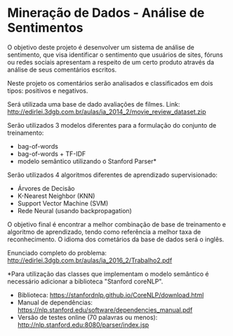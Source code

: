 # Mineração de Dados - Análise de Sentimentos


O objetivo deste projeto é desenvolver um sistema de análise de sentimento, que visa identificar o sentimento que usuários de sites, fóruns ou redes sociais apresentam a respeito de um certo produto através da análise de seus comentários escritos. 

Neste projeto os comentários serão analisados e classificados em dois tipos: positivos e negativos. 

Será utilizada uma base de dado avaliações de filmes.
Link: http://edirlei.3dgb.com.br/aulas/ia_2014_2/movie_review_dataset.zip

Serão utilizados 3 modelos diferentes para a formulação do conjunto de treinamento:
- bag-of-words 
- bag-of-words + TF-IDF
- modelo semântico utilizando o Stanford Parser*

Serão utilizados 4 algoritmos diferentes de aprendizado supervisionado:
- Árvores de Decisão
- K-Nearest Neighbor (KNN)
- Support Vector Machine (SVM)
- Rede Neural (usando backpropagation)

O objetivo final é encontrar a melhor combinação de base de treinamento e algoritmo de aprendizado, tendo como referência a melhor taxa de reconhecimento.
O idioma dos cometários da base de dados será o inglês.

Enunciado completo do problema:
http://edirlei.3dgb.com.br/aulas/ia_2016_2/Trabalho2.pdf


*Para utilização das classes que implementam o modelo semântico é necessário adicionar a biblioteca "Stanford coreNLP".
- Biblioteca: https://stanfordnlp.github.io/CoreNLP/download.html
- Manual de dependências:
https://nlp.stanford.edu/software/dependencies_manual.pdf
- Versão de testes online (70 palavras ou menos):
http://nlp.stanford.edu:8080/parser/index.jsp
